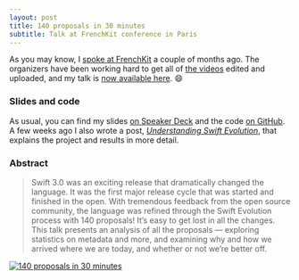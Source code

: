 ```yaml
---
layout: post
title: 140 proposals in 30 minutes
subtitle: Talk at FrenchKit conference in Paris
---
```


As you may know, I [spoke at FrenchKit](/speaking-at-frenchkit/) a couple of months ago. The organizers have been working hard to get all of [the videos](http://frenchkit.fr/#videos) edited and uploaded, and my talk is [now available here](https://www.youtube.com/watch?v=0sYQAtoK3VQ). 😄

<!--excerpt-->

### Slides and code

As usual, you can find my slides [on Speaker Deck](https://speakerdeck.com/jessesquires/140-proposals-in-30-minutes) and the code [on GitHub](https://github.com/jessesquires/swift-proposal-analyzer). A few weeks ago I also wrote a post, [*Understanding Swift Evolution*](/understanding-swift-evolution/), that explains the project and results in more detail.

### Abstract

> Swift 3.0 was an exciting release that dramatically changed the language. It was the first major release cycle that was started and finished in the open. With tremendous feedback from the open source community, the language was refined through the Swift Evolution process with 140 proposals! It’s easy to get lost in all the changes. This talk presents an analysis of all the proposals — exploring statistics on metadata and more, and examining why and how we arrived where we are today, and whether or not we’re better off.

<a href="https://www.youtube.com/watch?v=0sYQAtoK3VQ">
<img class="img-thumbnail img-responsive center" src="{{ site.img_url }}/frenchkit-slides.jpg" title="140 proposals in 30 minutes" alt="140 proposals in 30 minutes"/>
</a>
